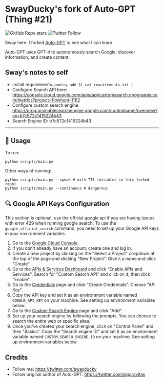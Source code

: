 # SwayDucky's fork of Auto-GPT (Thing #21)
![GitHub Repo stars](https://img.shields.io/github/stars/swayducky/auto?style=social)
![Twitter Follow](https://img.shields.io/twitter/follow/swayducky?style=social)

Sway here. I forked [Auto-GPT](https://github.com/Torantulino/Auto-GPT) to see what I can learn.

Auto-GPT uses GPT-4 to autonomously search Google, discover information, and create content.

## Sway's notes to self

- Install requirements: `poetry add $( cat requirements.txt )`
- Configure Search API here: https://console.cloud.google.com/apis/api/customsearch.googleapis.com/metrics?project=flowhunt-1162
- Configure custom search engine: https://programmablesearchengine.google.com/controlpanel/overview?cx=b7c572c1419224b43
- Search Engine ID: b7c572c1419224b43

---

## 🔧 Usage

To run:
```
python scripts/main.py
```

Other ways of running:
```
python scripts/main.py --speak # with TTS (disabled in this forked repo)
python scripts/main.py --continuous # dangerous
```

## 🔍 Google API Keys Configuration

This section is optional, use the official google api if you are having issues with error 429 when running google search.
To use the `google_official_search` command, you need to set up your Google API keys in your environment variables.

1. Go to the [Google Cloud Console](https://console.cloud.google.com/).
2. If you don't already have an account, create one and log in.
3. Create a new project by clicking on the "Select a Project" dropdown at the top of the page and clicking "New Project". Give it a name and click "Create".
4. Go to the [APIs & Services Dashboard](https://console.cloud.google.com/apis/dashboard) and click "Enable APIs and Services". Search for "Custom Search API" and click on it, then click "Enable".
5. Go to the [Credentials](https://console.cloud.google.com/apis/credentials) page and click "Create Credentials". Choose "API Key".
6. Copy the API key and set it as an environment variable named `GOOGLE_API_KEY` on your machine. See setting up environment variables below.
7. Go to the [Custom Search Engine](https://cse.google.com/cse/all) page and click "Add".
8. Set up your search engine by following the prompts. You can choose to search the entire web or specific sites.
9.  Once you've created your search engine, click on "Control Panel" and then "Basics". Copy the "Search engine ID" and set it as an environment variable named `CUSTOM_SEARCH_ENGINE_ID` on your machine. See setting up environment variables below.


## Credits

- Follow me: https://twitter.com/swayducky
- Follow original author of Auto-GPT: https://twitter.com/siggravitas
